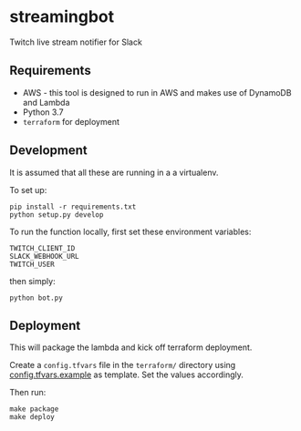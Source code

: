 # streamingbot

Twitch live stream notifier for Slack


## Requirements

* AWS - this tool is designed to run in AWS and makes use of DynamoDB and Lambda
* Python 3.7
* `terraform` for deployment


## Development

It is assumed that all these are running in a a virtualenv.

To set up:

```
pip install -r requirements.txt
python setup.py develop
```

To run the function locally, first set these environment variables:

```
TWITCH_CLIENT_ID
SLACK_WEBHOOK_URL
TWITCH_USER
```

then simply:

```
python bot.py
```


## Deployment

This will package the lambda and kick off terraform deployment.

Create a `config.tfvars` file in the `terraform/` directory using [config.tfvars.example](./terraform/config.tfvars.example) as template. Set the values accordingly.

Then run:

```
make package
make deploy
```
